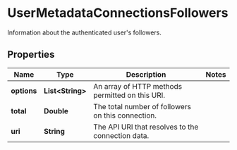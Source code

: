 

# UserMetadataConnectionsFollowers

Information about the authenticated user's followers.

## Properties

| Name | Type | Description | Notes |
|------------ | ------------- | ------------- | -------------|
|**options** | **List&lt;String&gt;** | An array of HTTP methods permitted on this URI. |  |
|**total** | **Double** | The total number of followers on this connection. |  |
|**uri** | **String** | The API URI that resolves to the connection data. |  |



